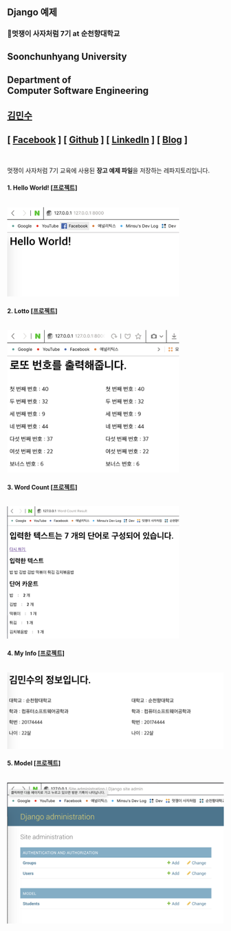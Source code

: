 ## Django 예제

### 🦁멋쟁이 사‍자처럼 7기 at 순천향대학교

## Soonchunhyang University
Department of<br/> Computer Software Engineering
------------------------------------------

##  [김민수](https://github.com/alstn2468)
## [ [Facebook](https://www.facebook.com/profile.php?id=100003769223078) ] [ [Github](https://github.com/alstn2468) ] [ [LinkedIn](https://www.linkedin.com/in/minsu-kim-336289160/) ] [ [Blog](https://alstn2468.github.io/) ]<br/>

<br/>

멋쟁이 사자처럼 7기 교육에 사용된 **장고 예제 파일**을 저장하는 레파지토리입니다.

#### 1. Hello World! [[프로젝트]](https://github.com/LikeLionSCH/Django_Example/tree/master/1_firstproject)

<br/>
<img src="/result_image/helloworld.png" width="400" height="auto" alt="아직 안만듬">


#### 2. Lotto [[프로젝트]](https://github.com/LikeLionSCH/Django_Example/tree/master/2_secondproject)

<br/>
<img src="/result_image/lotto.png" width="400" height="auto" alt="아직 안만듬">


#### 3. Word Count [[프로젝트]](https://github.com/LikeLionSCH/Django_Example/tree/master/3_thirdproject)

<br/>
<img src="/result_image/wordcount.png" width="400" height="auto" alt="아직 안만듬">


#### 4. My Info [[프로젝트]](https://github.com/LikeLionSCH/Django_Example/tree/master/4_fourthproject)

<br/>
<img src="/result_image/myinfo.png" width="600" height="auto" alt="아직 안만듬">

#### 5. Model [[프로젝트]](https://github.com/LikeLionSCH/Django_Example/tree/master/5_fifthproject)

<br/>
<img src="/result_image/model.png" width="600" height="auto" alt="아직 안만듬">
